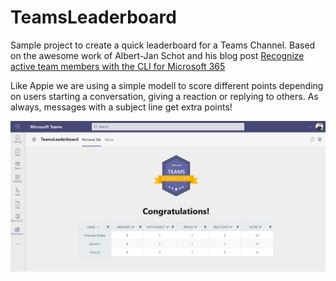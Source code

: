 # TeamsLeaderboard
Sample project to create a quick leaderboard for a Teams Channel. 
Based on the awesome work of Albert-Jan Schot and his blog post [Recognize active team members with the CLI for Microsoft 365](https://www.cloudappie.nl/recognize-active-team-members-cli-microsoft-365/)

Like Appie we are using a simple modell to score different points depending on users starting a conversation, giving a reaction or replying to others. As always, messages with a subject line get extra points!

![alt text](https://github.com/thomyg/TeamsLeaderboard/blob/master/Leaderboard.png "Demo")
